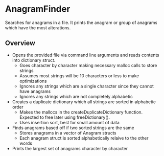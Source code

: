 # AnagramFinder
Searches for anagrams in a file. It prints the anagram or group of anagrams which have the most alterations.

## Overview
- Opens the provided file via command line arguments and reads contents into dictionary struct.
  - Goes character by character making necessary malloc calls to store strings
  - Assumes most strings will be 10 characters or less to make optimizations
  - Ignores any strings which are a single character since they cannot have anagrams
  - Ignores any strings which are not completely alphabetic
- Creates a duplicate dictionary which all strings are sorted in alphabetic order
  - Makes the mallocs in the createDuplicateDictionary function. Expected to free later using freeDictionary().
  - Uses insertion sort, best for small amount of data
- Finds anagrams based off if two sorted strings are the same
  - Stores anagrams in a vector of Anagram structs
  - Each anagram struct is sorted alphabetically relaive to the other words
- Prints the largest set of anagrams character by character
